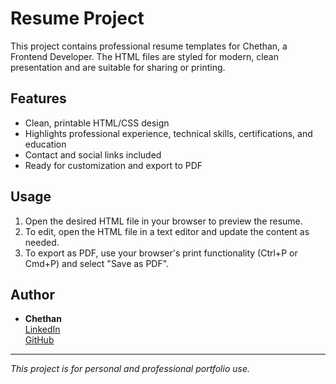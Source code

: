 # Resume Project

This project contains professional resume templates for Chethan, a Frontend Developer. The HTML files are styled for modern, clean presentation and are suitable for sharing or printing.

## Features

- Clean, printable HTML/CSS design
- Highlights professional experience, technical skills, certifications, and education
- Contact and social links included
- Ready for customization and export to PDF

## Usage

1. Open the desired HTML file in your browser to preview the resume.
2. To edit, open the HTML file in a text editor and update the content as needed.
3. To export as PDF, use your browser's print functionality (Ctrl+P or Cmd+P) and select "Save as PDF".

## Author

- **Chethan**  
  [LinkedIn](https://www.linkedin.com/in/chethan-170)  
  [GitHub](https://github.com/Chethan-170)

---

_This project is for personal and professional portfolio use._
